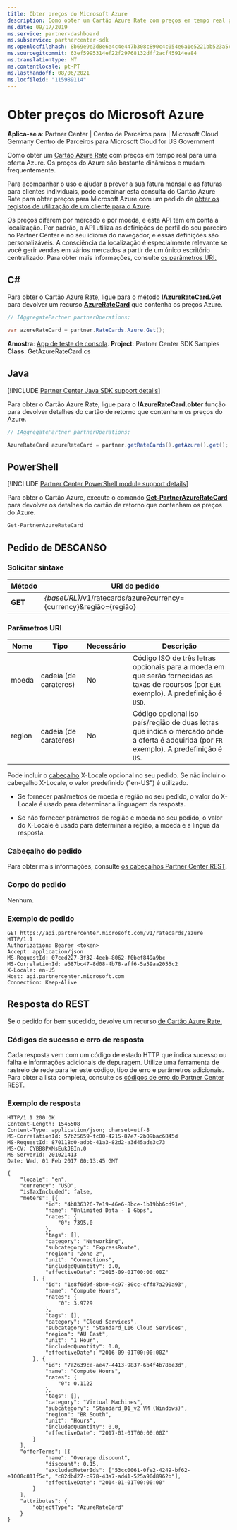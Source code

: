 ```yaml
---
title: Obter preços do Microsoft Azure
description: Como obter um Cartão Azure Rate com preços em tempo real para uma oferta Azure. Os preços do Azure são bastante dinâmicos e mudam frequentemente.
ms.date: 09/17/2019
ms.service: partner-dashboard
ms.subservice: partnercenter-sdk
ms.openlocfilehash: 8b69e9e3d8e6e4c4e447b308c890c4c054e6a1e5221bb523a5caca041d1ea115
ms.sourcegitcommit: 63ef5995314ef22f29768132dff2acf45914ea84
ms.translationtype: MT
ms.contentlocale: pt-PT
ms.lasthandoff: 08/06/2021
ms.locfileid: "115989114"
---
```

# <a name="get-prices-for-microsoft-azure"></a>Obter preços do Microsoft Azure

**Aplica-se a**: Partner Center | Centro de Parceiros para | Microsoft Cloud Germany Centro de Parceiros para Microsoft Cloud for US Government

Como obter um [Cartão Azure Rate](azure-rate-card-resources.md) com preços em tempo real para uma oferta Azure. Os preços do Azure são bastante dinâmicos e mudam frequentemente.

Para acompanhar o uso e ajudar a prever a sua fatura mensal e as faturas para clientes individuais, pode combinar esta consulta do Cartão Azure Rate para obter preços para Microsoft Azure com um pedido de [obter os registos de utilização de um cliente para o Azure](get-a-customer-s-utilization-record-for-azure.md).

Os preços diferem por mercado e por moeda, e esta API tem em conta a localização. Por padrão, a API utiliza as definições de perfil do seu parceiro no Partner Center e no seu idioma do navegador, e essas definições são personalizáveis. A consciência da localização é especialmente relevante se você gerir vendas em vários mercados a partir de um único escritório centralizado. Para obter mais informações, consulte [os parâmetros URI.](#uri-parameters)

## <a name="c"></a>C\#

Para obter o Cartão Azure Rate, ligue para o método [**IAzureRateCard.Get**](/dotnet/api/microsoft.store.partnercenter.ratecards.iazureratecard.get) para devolver um recurso [**AzureRateCard**](/dotnet/api/microsoft.store.partnercenter.models.ratecards.azureratecard) que contenha os preços Azure.

```csharp
// IAggregatePartner partnerOperations;

var azureRateCard = partner.RateCards.Azure.Get();
```

**Amostra**: [App de teste de consola](console-test-app.md). **Project**: Partner Center SDK Samples **Class**: GetAzureRateCard.cs

## <a name="java"></a>Java

[!INCLUDE [Partner Center Java SDK support details](../includes/java-sdk-support.md)]

Para obter o Cartão Azure Rate, ligue para o **IAzureRateCard.obter** função para devolver detalhes do cartão de retorno que contenham os preços do Azure.

```java
// IAggregatePartner partnerOperations;

AzureRateCard azureRateCard = partner.getRateCards().getAzure().get();
```

## <a name="powershell"></a>PowerShell

[!INCLUDE [Partner Center PowerShell module support details](../includes/powershell-module-support.md)]

Para obter o Cartão Azure, execute o comando [**Get-PartnerAzureRateCard**](https://github.com/Microsoft/Partner-Center-PowerShell/blob/master/docs/help/Get-PartnerAzureRateCard.md) para devolver os detalhes do cartão de retorno que contenham os preços do Azure.

```powershell
Get-PartnerAzureRateCard
```

## <a name="rest-request"></a>Pedido de DESCANSO

### <a name="request-syntax"></a>Solicitar sintaxe

| Método  | URI do pedido                                                        |
|---------|--------------------------------------------------------------------|
| **GET** | *{baseURL}*/v1/ratecards/azure?currency={currency}&região={região} |

### <a name="uri-parameters"></a>Parâmetros URI

| Nome     | Tipo   | Necessário | Descrição                                                                                                                                                                               |
|----------|--------|----------|-------------------------------------------------------------------------------------------------------------------------------------------------------------------------------------------|
| moeda | cadeia (de carateres) | No       | Código ISO de três letras opcionais para a moeda em que serão fornecidas as taxas de recursos (por `EUR` exemplo). A predefinição é `USD`. |
| region   | cadeia (de carateres) | No       | Código opcional iso país/região de duas letras que indica o mercado onde a oferta é adquirida (por `FR` exemplo). A predefinição é `US`.        |

Pode incluir o [cabeçalho](headers.md#rest-request-headers) X-Locale opcional no seu pedido. Se não incluir o cabeçalho X-Locale, o valor predefinido ("en-US") é utilizado.

- Se fornecer parâmetros de moeda e região no seu pedido, o valor do X-Locale é usado para determinar a linguagem da resposta.

- Se não fornecer parâmetros de região e moeda no seu pedido, o valor do X-Locale é usado para determinar a região, a moeda e a língua da resposta.

### <a name="request-header"></a>Cabeçalho do pedido

Para obter mais informações, consulte [os cabeçalhos Partner Center REST](headers.md).

### <a name="request-body"></a>Corpo do pedido

Nenhum.

### <a name="request-example"></a>Exemplo de pedido

```http
GET https://api.partnercenter.microsoft.com/v1/ratecards/azure HTTP/1.1
Authorization: Bearer <token>
Accept: application/json
MS-RequestId: 07ced227-3f32-4eeb-8062-f0bef849a9bc
MS-CorrelationId: a687bc47-8d08-4b78-aff6-5a59aa2055c2
X-Locale: en-US
Host: api.partnercenter.microsoft.com
Connection: Keep-Alive
```

## <a name="rest-response"></a>Resposta do REST

Se o pedido for bem sucedido, devolve um recurso [de Cartão Azure Rate.](azure-rate-card-resources.md)

### <a name="response-success-and-error-codes"></a>Códigos de sucesso e erro de resposta

Cada resposta vem com um código de estado HTTP que indica sucesso ou falha e informações adicionais de depuragem. Utilize uma ferramenta de rastreio de rede para ler este código, tipo de erro e parâmetros adicionais. Para obter a lista completa, consulte os [códigos de erro do Partner Center REST](error-codes.md).

### <a name="response-example"></a>Exemplo de resposta

```http
HTTP/1.1 200 OK
Content-Length: 1545508
Content-Type: application/json; charset=utf-8
MS-CorrelationId: 57b25659-fc00-4215-87e7-2b09bac6845d
MS-RequestId: 870118d0-adbb-41a3-82d2-a3d45ade3c73
MS-CV: CYBB8PXMsEukJBIn.0
MS-ServerId: 201021413
Date: Wed, 01 Feb 2017 00:13:45 GMT

{
    "locale": "en",
    "currency": "USD",
    "isTaxIncluded": false,
    "meters": [{
            "id": "4b836326-7e19-46e6-8bce-1b19bb6cd91e",
            "name": "Unlimited Data - 1 Gbps",
            "rates": {
                "0": 7395.0
            },
            "tags": [],
            "category": "Networking",
            "subcategory": "ExpressRoute",
            "region": "Zone 2",
            "unit": "Connections",
            "includedQuantity": 0.0,
            "effectiveDate": "2015-09-01T00:00:00Z"
        }, {
            "id": "1e8f6d9f-8b40-4c97-80cc-cff87a290a93",
            "name": "Compute Hours",
            "rates": {
                "0": 3.9729
            },
            "tags": [],
            "category": "Cloud Services",
            "subcategory": "Standard_L16 Cloud Services",
            "region": "AU East",
            "unit": "1 Hour",
            "includedQuantity": 0.0,
            "effectiveDate": "2016-09-01T00:00:00Z"
        }, {
            "id": "7a2639ce-ae47-4413-9837-6b4f4b78be3d",
            "name": "Compute Hours",
            "rates": {
                "0": 0.1122
            },
            "tags": [],
            "category": "Virtual Machines",
            "subcategory": "Standard_D1_v2 VM (Windows)",
            "region": "BR South",
            "unit": "Hours",
            "includedQuantity": 0.0,
            "effectiveDate": "2017-01-01T00:00:00Z"
        }
    ],
    "offerTerms": [{
            "name": "Overage discount",
            "discount": 0.15,
            "excludedMeterIds": ["53cc0061-0fe2-4249-bf62-e1008c811f5c", "c82dbd27-c978-43a7-ad41-525a90d8962b"],
            "effectiveDate": "2014-01-01T00:00:00"
        }
    ],
    "attributes": {
        "objectType": "AzureRateCard"
    }
}
```
